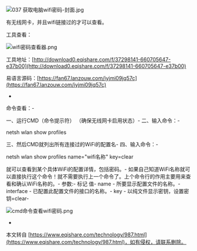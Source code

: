 ![037 获取电脑wifi密码-封面.jpg](https://www.eqishare.com/zb_users/upload/2022/09/202209021662089961745740.jpg)

有无线网卡，并且wifi链接过的才可以查看。

工具查看：

![wifi密码查看器.png](https://www.eqishare.com/zb_users/upload/2022/08/202208301661826147243902.png)

工具地址：[http://download0.eqishare.com/f/37298141-660705647-e37b00](http://download0.eqishare.com/f/37298141-660705647-e37b00)

易语言源码：[https://fan67.lanzouw.com/iyjmi09jq57c](https://fan67.lanzouw.com/iyjmi09jq57c)

-

命令查看：-

一、运行CMD（命令提示符） （确保无线网卡启用状态）-
二、输入命令：-

netsh wlan show profiles

三、然后CMD就列出所有连接过的WiFi的配置名-
四、输入命令：-

netsh wlan show profiles name="wifi名称" key=clear

就可以查看到某个具体WiFi的配置详情，包括密码。-
如果自己知道WiFi名称就可以直接执行这个命令！就不需要执行上一个命令了。上个命令行的作用主要用来查看和确认WiFi名称的。-
参数:-
 标记 值-
 name - 所要显示配置文件的名称。-
 interface - 已配置此配置文件的接口的名称。-
 key - 以纯文件显示密钥，设置密钥=clear-

![cmd命令查看wifi密码.png](https://www.eqishare.com/zb_users/upload/2022/08/202208301661826196259389.png)

-

本文转自 [https://www.eqishare.com/technology/987.html](https://www.eqishare.com/technology/987.html)，如有侵权，请联系删除。
